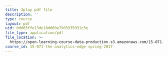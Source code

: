 ```yaml
---
title: 3play pdf file
description: ''
type: course
layout: pdf
uid: 0dd65ffe13de10dd60e7903935931c3e
file_type: application/pdf
file_location: >-
  https://open-learning-course-data-production.s3.amazonaws.com/15-071-the-analytics-edge-spring-2017/0dd65ffe13de10dd60e7903935931c3e_Cks6Wn29TLg.pdf
course_id: 15-071-the-analytics-edge-spring-2017
---
```

